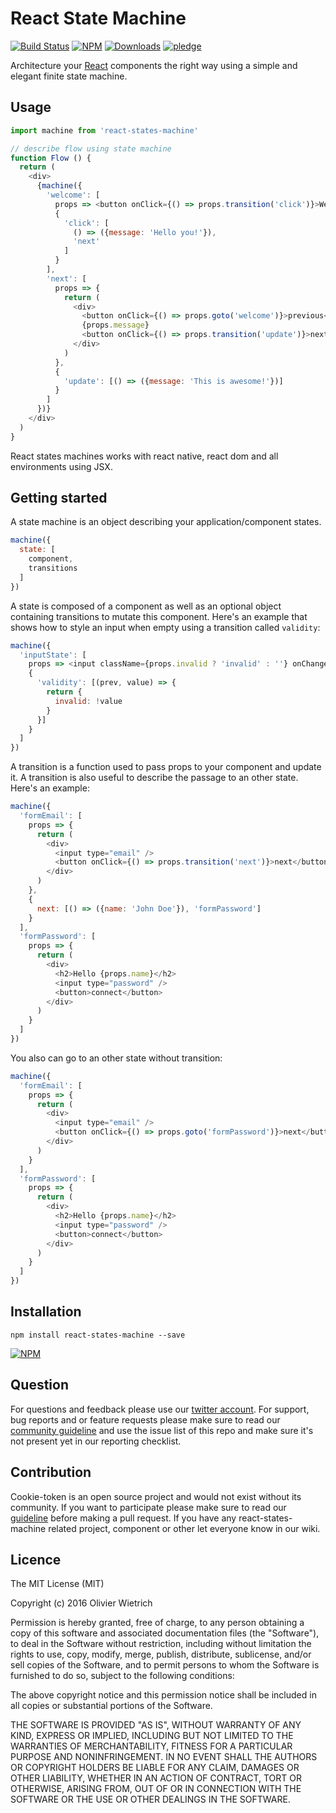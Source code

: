 # React State Machine

[![Build Status](https://travis-ci.org/bredele/react-states-machine.svg?branch=master)](https://travis-ci.org/bredele/react-states-machine)
[![NPM](https://img.shields.io/npm/v/react-states-machine.svg?style=flat-square)](https://www.npmjs.com/package/react-states-machine)
[![Downloads](https://img.shields.io/npm/dm/react-states-machine.svg?style=flat-square)](http://npm-stat.com/charts.html?package=react-states-machine)
[![pledge](https://bredele.github.io/contributing-guide/community-pledge.svg)](https://github.com/bredele/contributing-guide/blob/master/community.md)

Architecture your [React](https://reactjs.org/) components the right way using a simple and elegant finite state machine.

## Usage

```js
import machine from 'react-states-machine'

// describe flow using state machine
function Flow () {
  return (
    <div>
      {machine({
        'welcome': [
          props => <button onClick={() => props.transition('click')}>Welcome</button>,
          {
            'click': [
              () => ({message: 'Hello you!'}),
              'next'
            ]
          }
        ],
        'next': [
          props => {
            return (
              <div>
                <button onClick={() => props.goto('welcome')}>previous</button>
                {props.message}
                <button onClick={() => props.transition('update')}>next</button>
              </div>
            )
          },
          {
            'update': [() => ({message: 'This is awesome!'})]
          }
        ]
      })}
    </div>
  )
}
```

React states machines works with react native, react dom and all environments using JSX.

## Getting started

A state machine is an object describing your application/component states.

```js
machine({
  state: [
    component,
    transitions
  ]
})
```

A state is composed of a component as well as an optional object containing transitions to mutate this component. Here's an example
that shows how to style an input when empty using a transition called `validity`:

```js
machine({
  'inputState': [
    props => <input className={props.invalid ? 'invalid' : ''} onChange={e => props.transition('validity', e.target.value)}/>,
    {
      'validity': [(prev, value) => {
        return {
          invalid: !value
        }
      }]
    }
  ]
})
```

A transition is a function used to pass props to your component and update it. A transition is also useful to describe the passage to an other state. Here's an example:

```js
machine({
  'formEmail': [
    props => {
      return (
        <div>
          <input type="email" />
          <button onClick={() => props.transition('next')}>next</button>
        </div>
      )
    },
    {
      next: [() => ({name: 'John Doe'}), 'formPassword']
    }
  ],
  'formPassword': [
    props => {
      return (
        <div>
          <h2>Hello {props.name}</h2>
          <input type="password" />
          <button>connect</button>
        </div>
      )
    }
  ]
})
```

You also can go to an other state without transition:

```js
machine({
  'formEmail': [
    props => {
      return (
        <div>
          <input type="email" />
          <button onClick={() => props.goto('formPassword')}>next</button>
        </div>
      )
    }
  ],
  'formPassword': [
    props => {
      return (
        <div>
          <h2>Hello {props.name}</h2>
          <input type="password" />
          <button>connect</button>
        </div>
      )
    }
  ]
})
```


## Installation

```shell
npm install react-states-machine --save
```

[![NPM](https://nodei.co/npm/react-states-machine.png)](https://nodei.co/npm/react-states-machine/)


## Question

For questions and feedback please use our [twitter account](https://twitter.com/bredeleca). For support, bug reports and or feature requests please make sure to read our
<a href="https://github.com/bredele/contributing-guide/blob/master/community.md" target="_blank">community guideline</a> and use the issue list of this repo and make sure it's not present yet in our reporting checklist.

## Contribution

Cookie-token is an open source project and would not exist without its community. If you want to participate please make sure to read our <a href="https://github.com/bredele/contributing-guide/blob/master/community.md" target="_blank">guideline</a> before making a pull request. If you have any react-states-machine related project, component or other let everyone know in our wiki.


## Licence

The MIT License (MIT)

Copyright (c) 2016 Olivier Wietrich

Permission is hereby granted, free of charge, to any person obtaining a copy
of this software and associated documentation files (the "Software"), to deal
in the Software without restriction, including without limitation the rights
to use, copy, modify, merge, publish, distribute, sublicense, and/or sell
copies of the Software, and to permit persons to whom the Software is
furnished to do so, subject to the following conditions:

The above copyright notice and this permission notice shall be included in all
copies or substantial portions of the Software.

THE SOFTWARE IS PROVIDED "AS IS", WITHOUT WARRANTY OF ANY KIND, EXPRESS OR
IMPLIED, INCLUDING BUT NOT LIMITED TO THE WARRANTIES OF MERCHANTABILITY,
FITNESS FOR A PARTICULAR PURPOSE AND NONINFRINGEMENT. IN NO EVENT SHALL THE
AUTHORS OR COPYRIGHT HOLDERS BE LIABLE FOR ANY CLAIM, DAMAGES OR OTHER
LIABILITY, WHETHER IN AN ACTION OF CONTRACT, TORT OR OTHERWISE, ARISING FROM,
OUT OF OR IN CONNECTION WITH THE SOFTWARE OR THE USE OR OTHER DEALINGS IN THE
SOFTWARE.
